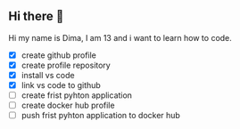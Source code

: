 ## Hi there 👋

Hi my name is Dima, I am 13 and i want to learn how to code.

- [x] create github profile
- [x] create profile repository
- [x] install vs code
- [x] link vs code to github
- [ ] create frist pyhton application
- [ ] create docker hub profile
- [ ] push frist pyhton application to docker hub 

<!--
**ddog2883/ddog2883** is a ✨ _special_ ✨ repository because its `README.md` (this file) appears on your GitHub profile.

Here are some ideas to get you started:

- 🔭 I’m currently working on ...
- 🌱 I’m currently learning ...
- 👯 I’m looking to collaborate on ...
- 🤔 I’m looking for help with ...
- 💬 Ask me about ...
- 📫 How to reach me: ...
- 😄 Pronouns: ...
- ⚡ Fun fact: ...
-->
